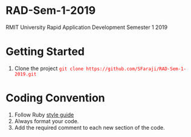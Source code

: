 # RAD-Sem-1-2019
RMIT University Rapid Application Development Semester 1 2019

# Getting Started
1.	Clone the project <span style="color:red">```git clone https://github.com/SFaraji/RAD-Sem-1-2019.git```<span>

# Coding Convention
1.  Follow Ruby [style guide](https://github.com/rubocop-hq/ruby-style-guide)
2.  Always format your code.
3.  Add the required comment to each new section of the code.

